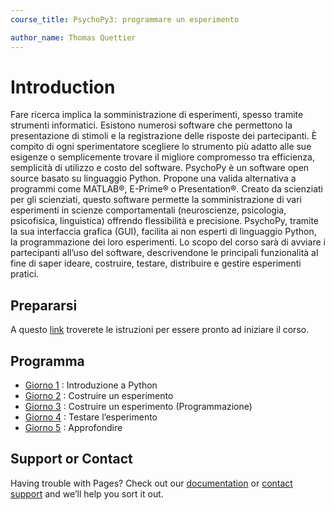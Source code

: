 ```yaml
---
course_title: PsychoPy3: programmare un esperimento

author_name: Thomas Quettier
---
```


# Introduction

Fare ricerca implica la somministrazione di esperimenti, spesso tramite strumenti informatici. Esistono numerosi software che permettono la presentazione di stimoli e la registrazione delle risposte dei partecipanti. 
È compito di ogni sperimentatore scegliere lo strumento più adatto alle sue esigenze o semplicemente trovare il migliore compromesso tra efficienza, semplicità di utilizzo e costo del software.
PsychoPy è un software open source basato su linguaggio Python. Propone una valida alternativa a programmi come MATLAB®, E-Prime® o Presentation®. Creato da scienziati per gli scienziati, questo software permette la somministrazione di vari esperimenti in scienze comportamentali (neuroscienze, psicologia, psicofisica, linguistica) offrendo flessibilità e precisione. PsychoPy, tramite la sua interfaccia grafica (GUI), facilita ai non esperti di linguaggio Python, la programmazione dei loro esperimenti. 
Lo scopo del corso sarà di avviare i partecipanti all’uso del software, descrivendone le principali funzionalità al fine di saper ideare, costruire, testare, distribuire e gestire esperimenti pratici.

## Prepararsi

A questo [link](Prepararsiperilcorso.md) troverete le istruzioni per essere pronto ad iniziare il corso.

## Programma 

- [Giorno 1](giorno1.md) : Introduzione a Python
- [Giorno 2](giorno2.md) : Costruire un esperimento 
- [Giorno 3](giorno3.md) : Costruire un esperimento (Programmazione)
- [Giorno 4](giorno4.md) : Testare l’esperimento 
- [Giorno 5](giorno5.md) : Approfondire


## Support or Contact

Having trouble with Pages? Check out our [documentation](https://docs.github.com/categories/github-pages-basics/) or [contact support](https://support.github.com/contact) and we’ll help you sort it out.

